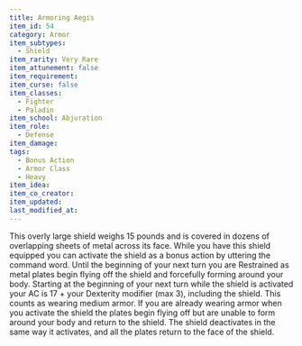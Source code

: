 ```yaml
---
title: Armoring Aegis
item_id: 54
category: Armor
item_subtypes:
  - Shield
item_rarity: Very Rare
item_attunement: false
item_requirement:
item_curse: false
item_classes:
  - Fighter
  - Paladin
item_school: Abjuration
item_role:
  - Defense
item_damage:
tags:
  - Bonus Action
  - Armor Class
  - Heavy
item_idea:
item_co_creator:
item_updated:
last_modified_at:
---
```


This overly large shield weighs 15 pounds and is covered in dozens of overlapping sheets of metal across its face.
While you have this shield equipped you can activate the shield as a bonus action by uttering the command word. Until the beginning of your next turn you are Restrained as metal plates begin flying off the shield and forcefully forming around your body. Starting at the beginning of your next turn while the shield is activated your AC is 17 + your Dexterity modifier (max 3), including the shield. This counts as wearing medium armor. If you are already wearing armor when you activate the shield the plates begin flying off but are unable to form around your body and return to the shield.
The shield deactivates in the same way it activates, and all the plates return to the face of the shield.

